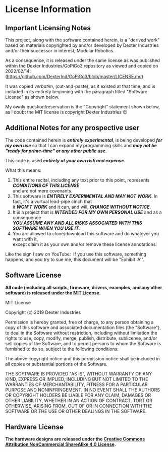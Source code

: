License Information
===================

Important Licensing Notes
-------------------------
This project, along with the software contained herein, is a "derived work" based on materials copyrighted by
and/or developed by Dexter Industries and/or their successor in interest, Modular Robotics.

As a consequence, it is released under the same license as was published
within the Dexter Industries/GoPiGo3 repository as viewed and copied on 2022/02/14:&nbsp;
(https://github.com/DexterInd/GoPiGo3/blob/master/LICENSE.md)<br>

It was copied *verbatim*, (cut-and-paste), as it existed at that time, and is included in its entirety beginning with the paragraph titled "Software License" as shown below.

My ownly question/reservation is the "Copyright" statement shown below,
as I doubt the MIT license is copyright Dexter Industries :wink:

Additional Notes for any prospective user
-----------------------------------------
The code contained herein is ***entirely experimental***, is being developed ***for my own use*** so that I can expand my programming skills
and ***may not be "ready for prime-time" or any other public use***.

This code is used ***entirely at your own risk and expense***.<br>

What this means:
1.  This entire recital, including any text prior to this point, represents ***CONDITIONS OF THIS LICENSE***<br>
and are not mere covenants.<br>
2.  This software is ***ENTIRELY EXPERIMENTAL AND MAY NOT WORK***.  In fact, it's a vurtual lead-pipe cinch that<br>
it ***WON'T WORK*** and it can, and will, ***CHANGE WITHOUT NOTICE***.<br>
3.  It is a project that is ***INTENDED FOR MY OWN PERSONAL USE*** and as a consequence<br>
***YOU ASSUME ANY AND ALL RISKS ASSOCIATED WITH THIS SOFTWARE WHEN YOU USE IT.***<br>
4.  You are allowed to clone/download this software and do whatever you want with it,<br>
except claim it as your own and/or remove these license annotations.

Like the sign I saw on YouTube:&nbsp; If you use this software, something happens, and you try to sue me,
this document will be "Exhibit 'A'".

Software License
----------------

**All code (including all scripts, firmware, drivers, examples, and any other
software) is released under the [MIT License].**

[MIT License]: http://choosealicense.com/licenses/mit/

MIT License

Copyright (c) 2019 Dexter Industries

Permission is hereby granted, free of charge, to any person obtaining a copy
of this software and associated documentation files (the "Software"), to deal
in the Software without restriction, including without limitation the rights
to use, copy, modify, merge, publish, distribute, sublicense, and/or sell
copies of the Software, and to permit persons to whom the Software is
furnished to do so, subject to the following conditions:

The above copyright notice and this permission notice shall be included in all
copies or substantial portions of the Software.

THE SOFTWARE IS PROVIDED "AS IS", WITHOUT WARRANTY OF ANY KIND, EXPRESS OR
IMPLIED, INCLUDING BUT NOT LIMITED TO THE WARRANTIES OF MERCHANTABILITY,
FITNESS FOR A PARTICULAR PURPOSE AND NONINFRINGEMENT. IN NO EVENT SHALL THE
AUTHORS OR COPYRIGHT HOLDERS BE LIABLE FOR ANY CLAIM, DAMAGES OR OTHER
LIABILITY, WHETHER IN AN ACTION OF CONTRACT, TORT OR OTHERWISE, ARISING FROM,
OUT OF OR IN CONNECTION WITH THE SOFTWARE OR THE USE OR OTHER DEALINGS IN THE
SOFTWARE.


Hardware License
----------------

**The hardware designs are released under the [Creative Commons Attribution
NonCommercial ShareAlike 4.0 License][CC4].**

[CC4]: https://creativecommons.org/licenses/by-nc-sa/4.0/
